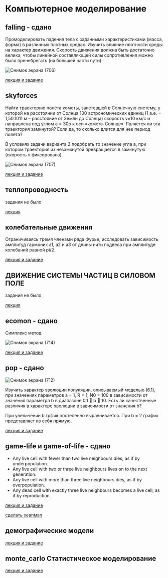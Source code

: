 # Компьютерное моделирование
## falling - сдано
Промоделировать падения тела с заданными характеристиками (масса, форма) в различных плотных средах. Изучить
влияние плотности среды на характер движения. Скорость движения должна быть достаточно велика, чтобы
линейной составляющей силы сопротивления можно было пренебрегать (на большей части пути). 

![Снимок экрана (706)](https://user-images.githubusercontent.com/83748388/224524710-afa71441-1ff5-4883-8589-a724d6bc2c28.png)

[лекция и задание](https://vk.com/ivt2020zabgu?w=wall-198363309_347)




## skyforces
Найти траекторию полета кометы, залетевшей в Солнечную систему, у которой на расстоянии от Солнца 100
астрономических единиц (1 а.е. = 1,50.1011 м – расстояние от Земли до Солнца) скорость v=10 км/с и направлена
под углом a = 30о к оси «комета-Солнце». Является ли эта траектория замкнутой? Если да, то сколько длится для
нее период полета?

В условиях задачи варианта 2 подобрать то значение угла a, при котором траектория из незамкнутой превращается в замкнутую (скорость v фиксирована).

![Снимок экрана (707)](https://user-images.githubusercontent.com/83748388/224524715-f3afa271-8303-4b07-a614-8eac9e9de935.png)

[лекция и задание](https://vk.com/ivt2020zabgu?w=wall-198363309_349)





## теплопроводность

задания не было

[лекция](https://vk.com/ivt2020zabgu?w=wall-198363309_350)





## колебательные движения

Ограничиваясь тремя членами ряда Фурье, исследовать зависимость амплитуд
гармоник а1, а2 и а3 от длины нити подвеса при амплитуде колебаний равной pi/2. 

[лекция и задание](https://vk.com/ivt2020zabgu?w=wall-198363309_351)






## ДВИЖЕНИЕ СИСТЕМЫ ЧАСТИЦ В СИЛОВОМ ПОЛЕ 

задания не было

[лекция](https://vk.com/ivt2020zabgu?w=wall-198363309_353)






## ecomon - сдано

Симплекс метод

![Снимок экрана (714)](https://user-images.githubusercontent.com/83748388/229333161-b4036df7-8506-4c2f-b469-0e65c702ce8a.png)

[лекция и задание](https://vk.com/ivt2020zabgu?w=wall-198363309_355)






## pop - сдано
![Снимок экрана (712)](https://user-images.githubusercontent.com/83748388/229333044-57e7a1a2-3e35-449d-9ec0-a5f5b79c553b.png)

Изучить характер эволюции популяции, описываемый моделью (6.1), при значениях параметров a =
1, R = 1, N0 = 100 в зависимости от значения параметра b в диапазоне 0,1  b  10.
Есть ли качественные различия в характере эволюции в зависимости от значения b?

При увеличении b грфик постепенно выравнивается. При b = 2 график представляет из себя прямую.

[лекция и задание](https://vk.com/ivt2020zabgu?w=wall-198363309_357)




## game-life и game-of-life - сдано

* Any live cell with fewer than two live neighbours dies, as if by underpopulation.
* Any live cell with two or three live neighbours lives on to the next generation.
* Any live cell with more than three live neighbours dies, as if by overpopulation.
* Any dead cell with exactly three live neighbours becomes a live cell, as if by reproduction.

[лекция и задание](https://vk.com/ivt2020zabgu?w=wall-198363309_357)

[сделать хеапмап](https://www.youtube.com/watch?v=7ovnav292dY)




## демографические модели

[лекция и задание](https://vk.com/ivt2020zabgu?w=wall-198363309_359)




## monte_carlo Статистическое моделирование

[лекция и задание](https://vk.com/ivt2020zabgu?w=wall-198363309_361)
